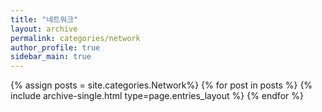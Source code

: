 ```yaml
---
title: "네트워크"
layout: archive
permalink: categories/network
author_profile: true
sidebar_main: true
---
```



{% assign posts = site.categories.Network%}
{% for post in posts %} {% include archive-single.html type=page.entries_layout %} {% endfor %}